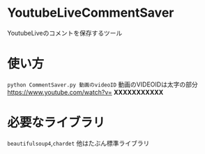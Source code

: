# YoutubeLiveCommentSaver
YoutubeLiveのコメントを保存するツール

# 使い方
`python CommentSaver.py 動画のvideoID`
動画のVIDEOIDは太字の部分
https://www.youtube.com/watch?v= **XXXXXXXXXXX**

# 必要なライブラリ
`beautifulsoup4`,`chardet`
他はたぶん標準ライブラリ